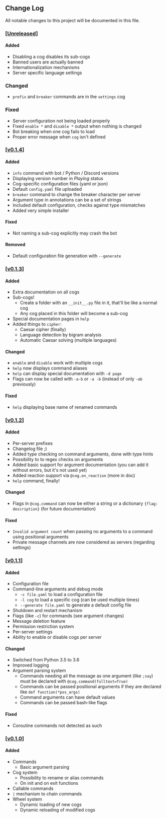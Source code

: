 ## Change Log
All notable changes to this project will be documented in this file.

### [[Unreleased](https://github.com/Zeroji/semicolon/releases/latest)]

#### Added

+ Disabling a cog disables its sub-cogs
+ Banned users are actually banned
+ Internationalization mechanisms
+ Server specific language settings

### Changed

* `prefix` and `breaker` commands are in the `settings` cog

### Fixed

* Server configuration not being loaded properly
* Fixed `enable *` and `disable *` output when nothing is changed
* Bot breaking when one cog fails to load
* Proper error message when `cog` isn't defined

### [[v0.1.4](https://github.com/Zeroji/semicolon/releases/tag/v0.1.4)]

#### Added

+ `info` command with bot / Python / Discord versions
+ Displaying version number in *Playing* status
+ Cog-specific configuration files (yaml or json)
+ Default `config.yaml` file uploaded
+ `breaker` command to change the breaker character per server
+ Argument type in annotations can be a set of strings
+ Included default configuration, checks against type mismatches
+ Added very simple installer

#### Fixed

* Not naming a sub-cog explicitly may crash the bot

#### Removed

- Default configuration file generation with `--generate`

### [[v0.1.3](https://github.com/Zeroji/semicolon/releases/tag/v0.1.3)]

#### Added

+ Extra documentation on all cogs
+ Sub-cogs!
  + Create a folder with an `__init__.py` file in it, that'll be like a normal cog
  + Any cog placed in this folder will become a sub-cog
+ Special documentation pages in `help`
+ Added things to `cipher`:
  + Caesar cipher (finally)
  + Language detection by bigram analysis
  + Automatic Caesar solving (multiple languages)

#### Changed

* `enable` and `disable` work with multiple cogs
* `help` now displays command aliases
* `help` can display special documentation with `-d page`
* Flags can now be called with `-a-b` or `-a -b` (instead of only `-ab` previously)

#### Fixed

* `help` displaying base name of renamed commands

### [[v0.1.2](https://github.com/Zeroji/semicolon/releases/tag/v0.1.2)]

#### Added

+ Per-server prefixes
+ Changelog file ;)
+ Added type checking on command arguments, done with type hints
+ Possibility to to regex checks on arguments
+ Added basic support for argument documentation (you can add it without errors, but it's not used yet)
+ Added reaction support via `@cog.on_reaction` (more in doc)
+ `help` command, finally!

#### Changed

* Flags in `@cog.command` can now be either a string or a dictionary `{flag: description}` (for future documentation)

#### Fixed

* `Invalid argument count` when passing no arguments to a command using positional arguments
* Private message channels are now considered as servers (regarding settings)

### [[v0.1.1](https://github.com/Zeroji/semicolon/releases/tag/v0.1.1)]

#### Added

+ Configuration file
+ Command-line arguments and debug mode
  + `-c file.yaml` to load a configuration file
  + `-l cog` to load a specific cog (can be used multiple times)
  + `--generate file.yaml` to generate a default config file
+ Shutdown and restart mechanism
+ Flags (like `-c`) for commands (see argument changes)
+ Message deletion feature
+ Permission restriction system
+ Per-server settings
+ Ability to enable or disable cogs per server

#### Changed

* Switched from Python 3.5 to 3.6
* Improved logging
* Argument parsing system
  * Commands needing all the message as one argument (like `;say`) must be declared with `@cog.command(fulltext=True)`
  * Commands can be passed positional arguments if they are declared like `def function(*pos_args)`
  * Command arguments can have default values
  * Commands can be passed bash-like flags

#### Fixed

* Coroutine commands not detected as such

### [[v0.1.0](https://github.com/Zeroji/semicolon/releases/tag/v0.1.0)]

#### Added

+ Commands
  + Basic argument parsing
+ Cog system
  + Possibility to rename or alias commands
  + On init and on exit functions
+ Callable commands
+ `|` mechanism to chain commands
+ Wheel system
  + Dynamic loading of new cogs
  + Dynamic reloading of modified cogs
